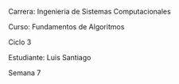 Carrera: Ingenieria de Sistemas Computacionales

Curso: Fundamentos de Algoritmos

Ciclo 3

Estudiante: Luis Santiago

Semana 7
